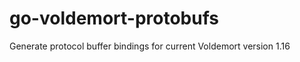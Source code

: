 go-voldemort-protobufs
======================

Generate protocol buffer bindings for current Voldemort version 1.16
